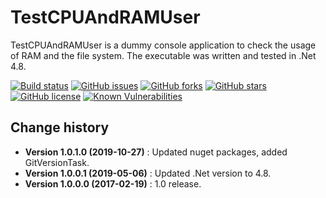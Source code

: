 TestCPUAndRAMUser
====================================

TestCPUAndRAMUser is a dummy console application to check the usage of RAM and the file system.
The executable was written and tested in .Net 4.8.

[![Build status](https://ci.appveyor.com/api/projects/status/44ldepde0u45e1oy?svg=true)](https://ci.appveyor.com/project/SeppPenner/testcpuandramuser)
[![GitHub issues](https://img.shields.io/github/issues/SeppPenner/TestCPUAndRAMUser.svg)](https://github.com/SeppPenner/TestCPUAndRAMUser/issues)
[![GitHub forks](https://img.shields.io/github/forks/SeppPenner/TestCPUAndRAMUser.svg)](https://github.com/SeppPenner/TestCPUAndRAMUser/network)
[![GitHub stars](https://img.shields.io/github/stars/SeppPenner/TestCPUAndRAMUser.svg)](https://github.com/SeppPenner/TestCPUAndRAMUser/stargazers)
[![GitHub license](https://img.shields.io/badge/license-AGPL-blue.svg)](https://raw.githubusercontent.com/SeppPenner/TestCPUAndRAMUser/master/License.txt)
[![Known Vulnerabilities](https://snyk.io/test/github/SeppPenner/TestCPUAndRAMUser/badge.svg)](https://snyk.io/test/github/SeppPenner/TestCPUAndRAMUser)

Change history
--------------

* **Version 1.0.1.0 (2019-10-27)** : Updated nuget packages, added GitVersionTask.
* **Version 1.0.0.1 (2019-05-06)** : Updated .Net version to 4.8.
* **Version 1.0.0.0 (2017-02-19)** : 1.0 release.
